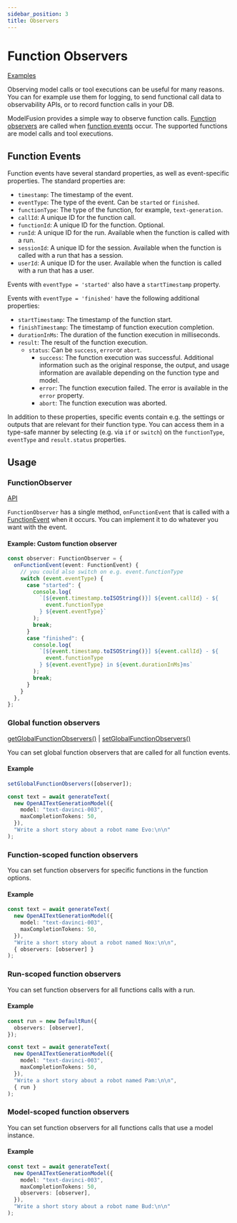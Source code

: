 ```yaml
---
sidebar_position: 3
title: Observers
---
```


# Function Observers

[Examples](https://github.com/lgrammel/modelfusion/tree/main/examples/basic/src/util/observer)

Observing model calls or tool executions can be useful for many reasons. You can for example use them for logging, to send functional call data to observability APIs, or to record function calls in your DB.

ModelFusion provides a simple way to observe function calls. [Function observers](/api/interfaces/FunctionObserver) are called when [function events](/api/modules#functionevent) occur. The supported functions are model calls and tool executions.

## Function Events

Function events have several standard properties, as well as event-specific properties. The standard properties are:

- `timestamp`: The timestamp of the event.
- `eventType`: The type of the event. Can be `started` or `finished`.
- `functionType`: The type of the function, for example, `text-generation`.
- `callId`: A unique ID for the function call.
- `functionId`: A unique ID for the function. Optional.
- `runId`: A unique ID for the run. Available when the function is called with a run.
- `sessionId`: A unique ID for the session. Available when the function is called with a run that has a session.
- `userId`: A unique ID for the user. Available when the function is called with a run that has a user.

Events with `eventType = 'started'` also have a `startTimestamp` property.

Events with `eventType = 'finished'` have the following additional properties:

- `startTimestamp`: The timestamp of the function start.
- `finishTimestamp`: The timestamp of function execution completion.
- `durationInMs`: The duration of the function execution in milliseconds.
- `result`: The result of the function execution.
  - `status`: Can be `success`, `error`or `abort`.
    - `success`: The function execution was successful. Additional information such as the original response, the output, and usage information are available depending on the function type and model.
    - `error`: The function execution failed. The error is available in the `error` property.
    - `abort`: The function execution was aborted.

In addition to these properties, specific events contain e.g. the settings or outputs that are relevant for their function type. You can access them in a type-safe manner by selecting (e.g. via `if` or `switch`) on the `functionType`, `eventType` and `result.status` properties.

## Usage

### FunctionObserver

[API](/api/interfaces/FunctionObserver)

`FunctionObserver` has a single method, `onFunctionEvent` that is called with a [FunctionEvent](/api/modules#functionevent) when it occurs. You can implement it to do whatever you want with the event.

#### Example: Custom function observer

```ts
const observer: FunctionObserver = {
  onFunctionEvent(event: FunctionEvent) {
    // you could also switch on e.g. event.functionType
    switch (event.eventType) {
      case "started": {
        console.log(
          `[${event.timestamp.toISOString()}] ${event.callId} - ${
            event.functionType
          } ${event.eventType}`
        );
        break;
      }
      case "finished": {
        console.log(
          `[${event.timestamp.toISOString()}] ${event.callId} - ${
            event.functionType
          } ${event.eventType} in ${event.durationInMs}ms`
        );
        break;
      }
    }
  },
};
```

### Global function observers

[getGlobalFunctionObservers()](/api/modules/#getglobalfunctionobservers) | [setGlobalFunctionObservers()](/api/modules/#setglobalfunctionobservers)

You can set global function observers that are called for all function events.

#### Example

```ts
setGlobalFunctionObservers([observer]);

const text = await generateText(
  new OpenAITextGenerationModel({
    model: "text-davinci-003",
    maxCompletionTokens: 50,
  }),
  "Write a short story about a robot name Evo:\n\n"
);
```

### Function-scoped function observers

You can set function observers for specific functions in the function options.

#### Example

```ts
const text = await generateText(
  new OpenAITextGenerationModel({
    model: "text-davinci-003",
    maxCompletionTokens: 50,
  }),
  "Write a short story about a robot named Nox:\n\n",
  { observers: [observer] }
);
```

### Run-scoped function observers

You can set function observers for all functions calls with a run.

#### Example

```ts
const run = new DefaultRun({
  observers: [observer],
});

const text = await generateText(
  new OpenAITextGenerationModel({
    model: "text-davinci-003",
    maxCompletionTokens: 50,
  }),
  "Write a short story about a robot named Pam:\n\n",
  { run }
);
```

### Model-scoped function observers

You can set function observers for all functions calls that use a model instance.

#### Example

```ts
const text = await generateText(
  new OpenAITextGenerationModel({
    model: "text-davinci-003",
    maxCompletionTokens: 50,
    observers: [observer],
  }),
  "Write a short story about a robot name Bud:\n\n"
);
```
